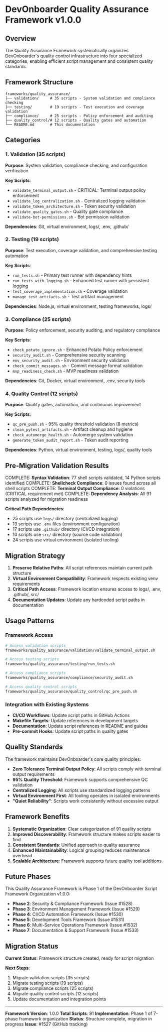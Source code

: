 # DevOnboarder Quality Assurance Framework v1.0.0

## Overview

The Quality Assurance Framework systematically organizes DevOnboarder's quality control infrastructure into four specialized categories, enabling efficient script management and consistent quality standards.

## Framework Structure

```text
frameworks/quality_assurance/
├── validation/     # 35 scripts - System validation and compliance checking
├── testing/        # 19 scripts - Test execution and coverage validation
├── compliance/     # 25 scripts - Policy enforcement and auditing
├── quality_control/# 12 scripts - Quality gates and automation
└── README.md       # This documentation
```

## Categories

### 1. Validation (35 scripts)

**Purpose**: System validation, compliance checking, and configuration verification

**Key Scripts**:

- `validate_terminal_output.sh` - CRITICAL: Terminal output policy enforcement
- `validate_log_centralization.sh` - Centralized logging validation
- `validate_token_architecture.sh` - Token security validation
- `validate_quality_gates.sh` - Quality gate compliance
- `validate-bot-permissions.sh` - Bot permission validation

**Dependencies**: Git, virtual environment, logs/, .env, .github/

### 2. Testing (19 scripts)

**Purpose**: Test execution, coverage validation, and comprehensive testing automation

**Key Scripts**:

- `run_tests.sh` - Primary test runner with dependency hints
- `run_tests_with_logging.sh` - Enhanced test runner with persistent logging
- `test_coverage_implementation.sh` - Coverage validation
- `manage_test_artifacts.sh` - Test artifact management

**Dependencies**: Node.js, virtual environment, testing frameworks, logs/

### 3. Compliance (25 scripts)

**Purpose**: Policy enforcement, security auditing, and regulatory compliance

**Key Scripts**:

- `check_potato_ignore.sh` - Enhanced Potato Policy enforcement
- `security_audit.sh` - Comprehensive security scanning
- `env_security_audit.sh` - Environment security validation
- `check_commit_messages.sh` - Commit message format validation
- `mvp_readiness_check.sh` - MVP readiness validation

**Dependencies**: Git, Docker, virtual environment, .env, security tools

### 4. Quality Control (12 scripts)

**Purpose**: Quality gates, automation, and continuous improvement

**Key Scripts**:

- `qc_pre_push.sh` - 95% quality threshold validation (8 metrics)
- `clean_pytest_artifacts.sh` - Artifact cleanup and hygiene
- `check_automerge_health.sh` - Automerge system validation
- `generate_token_audit_report.sh` - Token audit reporting

**Dependencies**: Python, virtual environment, testing, logs/, quality tools

## Pre-Migration Validation Results

COMPLETE: **Syntax Validation**: 77 shell scripts validated, 14 Python scripts identified
COMPLETE: **Shellcheck Compliance**: 0 issues found across all shell scripts
COMPLETE: **Terminal Output Compliance**: 0 violations (CRITICAL requirement met)
COMPLETE: **Dependency Analysis**: All 91 scripts analyzed for migration readiness

**Critical Path Dependencies**:

- 25 scripts use `logs/` directory (centralized logging)
- 13 scripts use `.env` files (environment configuration)
- 17 scripts use `.github/` directory (CI/CD integration)
- 10 scripts use `src/` directory (source code validation)
- 24 scripts use virtual environment (isolated tooling)

## Migration Strategy

1. **Preserve Relative Paths**: All script references maintain current path structure
2. **Virtual Environment Compatibility**: Framework respects existing venv requirements
3. **Critical Path Access**: Framework location ensures access to logs/, .env, .github/, src/
4. **Documentation Updates**: Update any hardcoded script paths in documentation

## Usage Patterns

### Framework Access

```bash
# Access validation scripts
frameworks/quality_assurance/validation/validate_terminal_output.sh

# Access testing scripts
frameworks/quality_assurance/testing/run_tests.sh

# Access compliance scripts
frameworks/quality_assurance/compliance/security_audit.sh

# Access quality control scripts
frameworks/quality_assurance/quality_control/qc_pre_push.sh
```

### Integration with Existing Systems

- **CI/CD Workflows**: Update script paths in GitHub Actions
- **Makefile Targets**: Update references in development targets
- **Documentation**: Update script references in README and guides
- **Pre-commit Hooks**: Update script paths in quality gates

## Quality Standards

The framework maintains DevOnboarder's core quality principles:

- **Zero Tolerance Terminal Output Policy**: All scripts comply with terminal output requirements
- **95% Quality Threshold**: Framework supports comprehensive QC validation
- **Centralized Logging**: All scripts use standardized logging patterns
- **Virtual Environment First**: All tooling operates in isolated environments
- **"Quiet Reliability"**: Scripts work consistently without excessive output

## Framework Benefits

1. **Systematic Organization**: Clear categorization of 91 quality scripts
2. **Improved Discoverability**: Framework structure makes scripts easier to find
3. **Consistent Standards**: Unified approach to quality assurance
4. **Enhanced Maintainability**: Logical grouping reduces maintenance overhead
5. **Scalable Architecture**: Framework supports future quality tool additions

## Future Phases

This Quality Assurance Framework is Phase 1 of the DevOnboarder Script Framework Organization v1.0.0:

- **Phase 2**: Security & Compliance Framework (Issue #1528)
- **Phase 3**: Environment Management Framework (Issue #1529)
- **Phase 4**: CI/CD Automation Framework (Issue #1530)
- **Phase 5**: Development Tools Framework (Issue #1531)
- **Phase 6**: Multi-Service Operations Framework (Issue #1532)
- **Phase 7**: Documentation & Support Framework (Issue #1533)

## Migration Status

**Current Status**: Framework structure created, ready for script migration

**Next Steps**:

1. Migrate validation scripts (35 scripts)
2. Migrate testing scripts (19 scripts)
3. Migrate compliance scripts (25 scripts)
4. Migrate quality control scripts (12 scripts)
5. Update documentation and integration points

---

**Framework Version**: 1.0.0
**Total Scripts**: 91
**Implementation**: Phase 1 of 7-phase framework organization
**Status**: Structure complete, migration in progress
**Issue**: #1527 (GitHub tracking)
